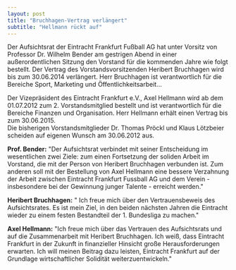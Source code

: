 ```yaml
---
layout: post
title: "Bruchhagen-Vertrag verlängert"
subtitle: "Hellmann rückt auf"
---
```


Der Aufsichtsrat der Eintracht Frankfurt Fußball AG hat unter Vorsitz von Professor Dr. Wilhelm Bender am gestrigen Abend in einer außerordentlichen Sitzung den Vorstand für die kommenden Jahre wie folgt bestellt. Der Vertrag des Vorstandsvorsitzenden Heribert Bruchhagen wird bis zum 30.06.2014 verlängert. Herr Bruchhagen ist verantwortlich für die Bereiche Sport, Marketing und Öffentlichkeitsarbeit...

Der Vizepräsident des Eintracht Frankfurt e.V., Axel Hellmann wird ab dem 01.07.2012 zum 2. Vorstandsmitglied bestellt und ist verantwortlich für die Bereiche Finanzen und Organisation. Herr Hellmann erhält einen Vertrag bis zum 30.06.2015.  
Die bisherigen Vorstandsmitglieder Dr. Thomas Pröckl und Klaus Lötzbeier scheiden auf eigenen Wunsch am 30.06.2012 aus.

**Prof. Bender:** "Der Aufsichtsrat verbindet mit seiner Entscheidung im wesentlichen zwei Ziele: zum einen Fortsetzung der soliden Arbeit im Vorstand, die mit der Person von Heribert Bruchhagen verbunden ist. Zum anderen soll mit der Bestellung von Axel Hellmann eine bessere Verzahnung der Arbeit zwischen Eintracht Frankfurt Fussball AG und dem Verein - insbesondere bei der Gewinnung junger Talente - erreicht werden."

**Heribert Bruchhagen:** " Ich freue mich über den Vertrauensbeweis des Aufsichtsrates. Es ist mein Ziel, in den beiden nächsten Jahren die Eintracht wieder zu einem festen Bestandteil der 1. Bundesliga zu machen."

**Axel Hellmann:** "Ich freue mich über das Vertrauen des Aufsichtsrats und auf die Zusammenarbeit mit Heribert Bruchhagen. Ich weiß, dass Eintracht Frankfurt in der Zukunft in finanzieller Hinsicht große Herausforderungen erwarten. Ich will meinen Beitrag dazu leisten, Eintracht Frankfurt auf der Grundlage wirtschaftlicher Solidität weiterzuentwickeln."
